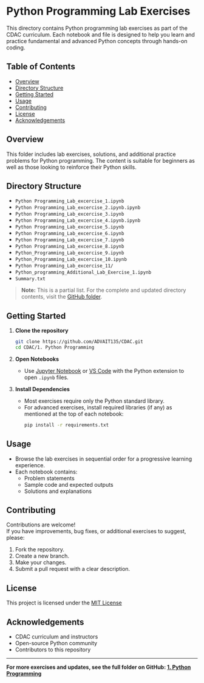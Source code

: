 # Python Programming Lab Exercises

This directory contains Python programming lab exercises as part of the CDAC curriculum. Each notebook and file is designed to help you learn and practice fundamental and advanced Python concepts through hands-on coding.

## Table of Contents

- [Overview](#overview)
- [Directory Structure](#directory-structure)
- [Getting Started](#getting-started)
- [Usage](#usage)
- [Contributing](#contributing)
- [License](#license)
- [Acknowledgements](#acknowledgements)

## Overview

This folder includes lab exercises, solutions, and additional practice problems for Python programming. The content is suitable for beginners as well as those looking to reinforce their Python skills.

## Directory Structure

- `Python Programming_Lab_excercise_1.ipynb`  
- `Python Programming_Lab_excercise_2.ipynb.ipynb`  
- `Python Programming_Lab_excercise_3.ipynb`  
- `Python Programming_Lab_excercise_4.ipynb.ipynb`  
- `Python Programming_Lab_excercise_5.ipynb`  
- `Python Programming_Lab_excercise_6.ipynb`  
- `Python Programming_Lab_excercise_7.ipynb`  
- `Python Programming_Lab_excercise_8.ipynb`  
- `Python_Programming_Lab_excercise_9.ipynb`  
- `Python_Programming_Lab_excercise_10.ipynb`  
- `Python Programming_Lab_excercise_11/`  
- `Python_programming_Additional_Lab_Exercise_1.ipynb`  
- `Summary.txt`  

> **Note:** This is a partial list. For the complete and updated directory contents, visit the [GitHub folder](https://github.com/ADVAIT135/CDAC/tree/c6ab45516bfaade1cb27d44d4fe4afd49024ebb8/1.%20Python%20Programming).

## Getting Started

1. **Clone the repository**
   ```bash
   git clone https://github.com/ADVAIT135/CDAC.git
   cd CDAC/1. Python Programming
   ```

2. **Open Notebooks**
   - Use [Jupyter Notebook](https://jupyter.org/) or [VS Code](https://code.visualstudio.com/) with the Python extension to open `.ipynb` files.

3. **Install Dependencies**
   - Most exercises require only the Python standard library.
   - For advanced exercises, install required libraries (if any) as mentioned at the top of each notebook:
     ```bash
     pip install -r requirements.txt
     ```

## Usage

- Browse the lab exercises in sequential order for a progressive learning experience.
- Each notebook contains:
  - Problem statements
  - Sample code and expected outputs
  - Solutions and explanations

## Contributing

Contributions are welcome!  
If you have improvements, bug fixes, or additional exercises to suggest, please:

1. Fork the repository.
2. Create a new branch.
3. Make your changes.
4. Submit a pull request with a clear description.

## License

This project is licensed under the [MIT License](../LICENSE)

## Acknowledgements

- CDAC curriculum and instructors
- Open-source Python community
- Contributors to this repository

---

**For more exercises and updates, see the full folder on GitHub: [1. Python Programming](https://github.com/ADVAIT135/CDAC/tree/c6ab45516bfaade1cb27d44d4fe4afd49024ebb8/1.%20Python%20Programming)**
